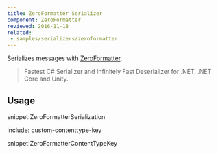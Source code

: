 ```yaml
---
title: ZeroFormatter Serializer
component: ZeroFormatter
reviewed: 2016-11-18
related:
 - samples/serializers/zeroformatter
---
```


Serializes messages with [ZeroFormatter](https://github.com/neuecc/ZeroFormatter/).

> Fastest C# Serializer and Infinitely Fast Deserializer for .NET, .NET Core and Unity.


## Usage

snippet:ZeroFormatterSerialization



include: custom-contenttype-key

snippet:ZeroFormatterContentTypeKey